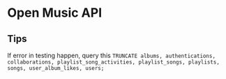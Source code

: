 # Open Music API

## Tips
If error in testing happen, query this
`TRUNCATE albums, authentications, collaborations, playlist_song_activities, playlist_songs, playlists, songs, user_album_likes, users;`
